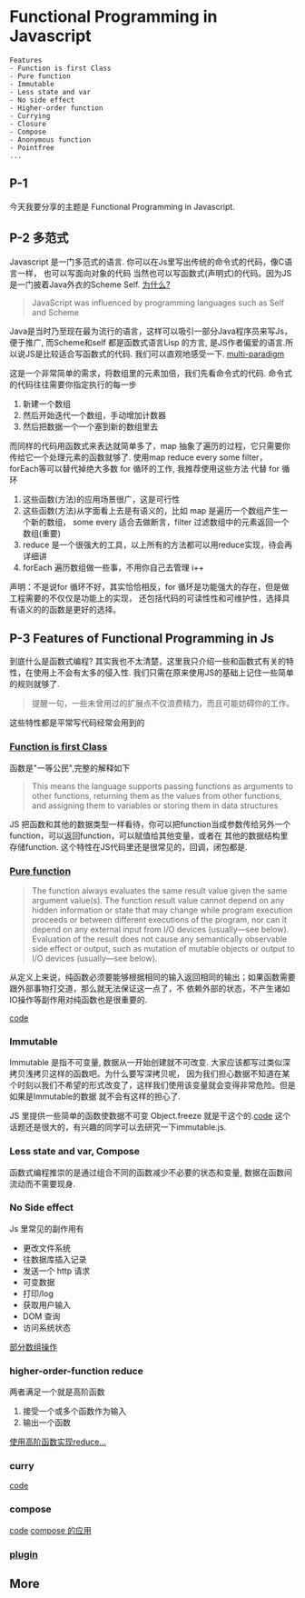 # Functional Programming in Javascript

```
Features
- Function is first Class
- Pure function
- Immutable
- Less state and var
- No side effect
- Higher-order function
- Currying
- Closure
- Compose
- Anonymous function
- Pointfree
...
```

## P-1

今天我要分享的主题是 Functional Programming in Javascript.

## P-2 多范式

Javascript 是一门多范式的语言. 你可以在Js里写出传统的命令式的代码，像C语言一样， 也可以写面向对象的代码
当然也可以写函数式(声明式)的代码。因为JS是一门披着Java外衣的Scheme Self. [为什么?](https://en.wikipedia.org/wiki/JavaScript)

> JavaScript was influenced by programming languages such as Self and Scheme

Java是当时乃至现在最为流行的语言，这样可以吸引一部分Java程序员来写Js，便于推广, 而Scheme和self 都是函数式语言Lisp
的方言, 是JS作者偏爱的语言.所以说JS是比较适合写函数式的代码. 我们可以直观地感受一下. [multi-paradigm](./multi-paradigm.js)

这是一个非常简单的需求，将数组里的元素加倍，我们先看命令式的代码.
命令式的代码往往需要你指定执行的每一步

1. 新建一个数组
2. 然后开始迭代一个数组，手动增加计数器
3. 然后把数据一个一个塞到新的数组里去

而同样的代码用函数式来表达就简单多了，map 抽象了遍历的过程，它只需要你传给它一个处理元素的函数就够了.
使用map reduce every some filter，forEach等可以替代掉绝大多数 for 循环的工作, 我推荐使用这些方法
代替 for 循环

1. 这些函数(方法)的应用场景很广，这是可行性
2. 这些函数(方法)从字面看上去是有语义的，比如 map 是遍历一个数组产生一个新的数组，
some every 适合去做断言，filter 过滤数组中的元素返回一个数组(重要)
3. reduce 是一个很强大的工具，以上所有的方法都可以用reduce实现，待会再详细讲
3. forEach 遍历数组做一些事，不用你自己去管理 i++

声明：不是说for 循环不好，其实恰恰相反，for 循环是功能强大的存在，但是做工程需要的不仅仅是功能上的实现，
还包括代码的可读性性和可维护性，选择具有语义的的函数是更好的选择。

## P-3 Features of Functional Programming in Js

到底什么是函数式编程? 其实我也不太清楚，这里我只介绍一些和函数式有关的特性，在使用上不会有太多的侵入性.
我们只需在原来使用JS的基础上记住一些简单的规则就够了.

> 提醒一句，一些未曾用过的扩展点不仅浪费精力，而且可能妨碍你的工作。

这些特性都是平常写代码经常会用到的

### [Function is first Class](https://en.wikipedia.org/wiki/First-class_function)

函数是"一等公民",完整的解释如下

> This means the language supports passing functions as arguments to other functions, returning them as the values from other functions, and assigning them to variables or storing them in data structures

JS 把函数和其他的数据类型一样看待，你可以把function当成参数传给另外一个function，可以返回function，可以赋值给其他变量，或者在
其他的数据结构里存储function. 这个特性在JS代码里还是很常见的，回调，闭包都是.

### [Pure function](https://en.wikipedia.org/wiki/Pure_function)

>   The function always evaluates the same result value given the same argument value(s). The function result value cannot depend on any hidden information or state that may change while program execution proceeds or between different executions of the program, nor can it depend on any external input from I/O devices (usually—see below).
    Evaluation of the result does not cause any semantically observable side effect or output, such as mutation of mutable objects or output to I/O devices (usually—see below).

从定义上来说，纯函数必须要能够根据相同的输入返回相同的输出；如果函数需要跟外部事物打交道，那么就无法保证这一点了，不
依赖外部的状态，不产生诸如IO操作等副作用对纯函数也是很重要的.

[code](./pure_function.js)

### Immutable

Immutable 是指不可变量, 数据从一开始创建就不可改变. 大家应该都写过类似深拷贝浅拷贝这样的函数吧。为什么要写深拷贝呢，
因为我们担心数据不知道在某个时刻以我们不希望的形式改变了，这样我们使用该变量就会变得非常危险。但是如果是Immutable的数据
就不会有这样的担心了.

JS 里提供一些简单的函数使数据不可变 Object.freeze 就是干这个的.[code](./immutable.js)
这个话题还是很大的，有兴趣的同学可以去研究一下immutable.js.

### Less state and var, Compose

函数式编程推崇的是通过组合不同的函数减少不必要的状态和变量, 数据在函数间流动而不需要现身.

### No Side effect

Js 里常见的副作用有

- 更改文件系统
- 往数据库插入记录
- 发送一个 http 请求
- 可变数据
- 打印/log
- 获取用户输入
- DOM 查询
- 访问系统状态

[部分数组操作](./array.js)

### higher-order-function reduce

两者满足一个就是高阶函数
1. 接受一个或多个函数作为输入
2. 输出一个函数

[使用高阶函数实现reduce...](./high-order.js)

### curry

[code](./curry.js)

### compose

[code](./compose.js)
[compose 的应用](./flickr.js)

### [plugin](./plugin.js)

## More

